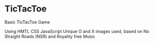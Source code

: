 # TicTacToe

Basic TicTacToe Game

Using HMTL CSS JavaScript
Unique O and X images used, based on No Straight Roads (NSR)
and Royality free Music
